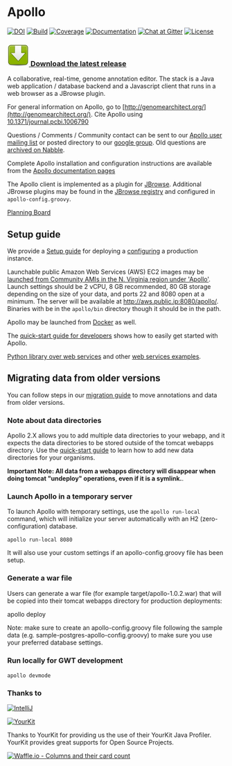 # Apollo
[![DOI](https://zenodo.org/badge/DOI/10.5281/zenodo.2572932.svg)](https://doi.org/10.5281/zenodo.2572932)
[![Build](https://travis-ci.org/GMOD/Apollo.svg?branch=master)](https://travis-ci.org/GMOD/Apollo?branch=master)
[![Coverage](https://coveralls.io/repos/github/GMOD/Apollo/badge.svg?branch=master)](https://coveralls.io/github/GMOD/Apollo?branch=master)
[![Documentation](https://readthedocs.org/projects/genomearchitect/badge/?version=latest)](https://genomearchitect.readthedocs.org/en/latest/)
[![Chat at Gitter](https://badges.gitter.im/GMOD/Apollo.svg)](https://gitter.im/GMOD/Apollo?utm_source=badge&utm_medium=badge&utm_campaign=pr-badge)
[![License](https://img.shields.io/badge/License-BSD%202--Clause-orange.svg)](https://opensource.org/licenses/BSD-2-Clause)



### [![](https://github.com/GMOD/Apollo/blob/master/docs/images/download_small.png)&nbsp;Download the latest release](https://github.com/GMOD/Apollo/releases/latest)

A collaborative, real-time, genome annotation editor.  The stack is a Java web application / database backend and a
Javascript client that runs in a web browser as a JBrowse plugin.  

For general information on Apollo, go to [http://genomearchitect.org/](http://genomearchitect.org/).  Cite Apollo using [10.1371/journal.pcbi.1006790](https://doi.org/10.1371/journal.pcbi.1006790)

Questions / Comments / Community contact can be sent to our [Apollo user mailing list](mailto:apollo@lbl.gov) or posted directory to our [google group](https://groups.google.com/a/lbl.gov/forum/#!forum/apollo). Old questions are [archived on Nabble](http://gmod.827538.n3.nabble.com/Apollo-f815553.html).

Complete Apollo installation and configuration instructions are available from the [Apollo documentation pages](http://genomearchitect.readthedocs.io/en/latest/)

The Apollo client is implemented as a plugin for [JBrowse](http://jbrowse.org).  Additional JBrowse plugins may be found in the [JBrowse registry](https://gmod.github.io/jbrowse-registry/) and configured in ```apollo-config.groovy```.

[Planning Board](https://waffle.io/GMOD/Apollo)


## Setup guide

We provide a [Setup guide](docs/Setup.md) for deploying a [configuring](docs/Configure.md) a production instance.  

Launchable public Amazon Web Services (AWS) EC2 images may be [launched from Community AMIs in the N. Virginia region under 'Apollo'](docs/images/EC2Image.png).  
Launch settings should be 2 vCPU, 8 GB recommended, 80 GB storage depending on the size of your data, and ports 22 and 8080 open at a minimum.
The server will be available at <http://aws.public.ip:8080/apollo/>.   Binaries with be in the `apollo/bin` directory though it should be in the path.
 
Apollo may be launched from [Docker](docs/Setup.md#configure-for-docker) as well. 

The [quick-start guide for developers](docs/Apollo2Build.md) shows how to easily get started with Apollo. 

[Python library over web services](https://pypi.org/project/apollo/) and other [web services examples](https://github.com/GMOD/Apollo/tree/develop/docs/web_services/examples).

## Migrating data from older versions

You can follow steps in our [migration guide](https://github.com/GMOD/Apollo/blob/master/docs/Migration.md) to move annotations and data from older versions.

### Note about data directories

Apollo 2.X allows you to add multiple data directories to your webapp, and it expects the data directories to be stored
outside of the tomcat webapps directory. Use the [quick-start guide](docs/Apollo2Build.md) to learn how to add new
data directories for your organisms.


**Important Note: All data from a webapps directory will disappear when doing tomcat "undeploy" operations, even if
it is a symlink.**.


### Launch Apollo in a temporary server

To launch Apollo with temporary settings, use the `apollo run-local` command, which will initialize your server
automatically with an H2 (zero-configuration) database.
 
    apollo run-local 8080

It will also use your custom settings if an apollo-config.groovy file has been setup.

### Generate a war file

Users can generate a war file (for example target/apollo-1.0.2.war) that will be copied into their tomcat webapps
directory for production deployments:

  apollo deploy 

Note: make sure to create an apollo-config.groovy file following the sample data (e.g.
sample-postgres-apollo-config.groovy) to make sure you use your preferred database settings.


### Run locally for GWT development

    apollo devmode 
   

### Thanks to
[![IntelliJ](https://lh6.googleusercontent.com/--QIIJfKrjSk/UJJ6X-UohII/AAAAAAAAAVM/cOW7EjnH778/s800/banner_IDEA.png)](
http://www.jetbrains.com/idea/index.html)

[![YourKit](https://www.yourkit.com/images/yklogo.png)](https://www.yourkit.com/) 

Thanks to YourKit for providing us the use of their YourKit Java Profiler.  YourKit provides great supports for Open Source Projects.

[![Waffle.io - Columns and their card count](https://badge.waffle.io/GMOD/Apollo.svg?columns=all)](https://waffle.io/GMOD/Apollo)


